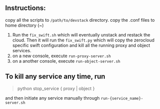 ## Instructions:
copy all the scripts to `/path/to/devstack` directory. copy the .conf files to home directory (~)

  1. Run the `fix_swift.sh` which will eventually unstack and restack the cloud. Then it will run the `fix_swift.py` which will copy the zerocloud specific swift configuration and kill all the running proxy and object services.
  2. on a new console, execute `run-proxy-server.sh`
  3. on a another console, execute `run-object-server.sh`

## To kill any service any time, run

> python stop_service { proxy | object }

and then initiate any service manually through `run-{service_name}-server.sh`

